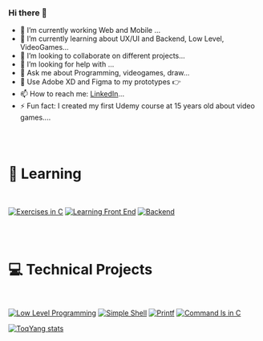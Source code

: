 ### Hi there 👋

<!--
**ToqYang/ToqYang** is a ✨ _special_ ✨ repository because its `README.md` (this file) appears on your GitHub profile.

Here are some ideas to get you started:
-->

- 🔭 I’m currently working Web and Mobile ...
- 🌱 I’m currently learning about UX/UI and Backend, Low Level, VideoGames...
- 👯 I’m looking to collaborate on different projects...
- 🤔 I’m looking for help with ...
- 💬 Ask me about Programming, videogames, draw...
- 🎨 Use Adobe XD and Figma to my prototypes 👉
- 📫 How to reach me: [LinkedIn](www.linkedin.com/in/toqyang)...
- ⚡ Fun fact: I created my first Udemy course at 15 years old about video games....


<br/>
<br/>

# 📖 Learning

<br/>

[![Exercises in C](https://github-readme-stats.vercel.app/api/pin/?username=ToqYang&repo=BookExercise)](https://github.com/anuraghazra/github-readme-stats)
[![Learning Front End](https://github-readme-stats.vercel.app/api/pin/?username=ToqYang&repo=holbertonschool-web_front_end)](https://github.com/anuraghazra/github-readme-stats)
[![Backend](https://github-readme-stats.vercel.app/api/pin/?username=ToqYang&repo=holbertonschool-web_back_end)](https://github.com/anuraghazra/github-readme-stats)

<br/>
<br/>

# 💻 Technical Projects

<br/>

[![Low Level Programming](https://github-readme-stats.vercel.app/api/pin/?username=ToqYang&repo=holbertonschool-low_level_programming)](https://github.com/anuraghazra/github-readme-stats)
[![Simple Shell](https://github-readme-stats.vercel.app/api/pin/?username=ToqYang&repo=simple_shell)](https://github.com/anuraghazra/github-readme-stats)
[![Printf](https://github-readme-stats.vercel.app/api/pin/?username=ToqYang&repo=printf)](https://github.com/anuraghazra/github-readme-stats)
[![Command ls in C](https://github-readme-stats.vercel.app/api/pin/?username=ToqYang&repo=holbertonschool-system_linux)](https://github.com/anuraghazra/github-readme-stats)

[![ToqYang stats](https://github-readme-stats.vercel.app/api/wakatime?username=ToqYang)](https://github.com/anuraghazra/github-readme-stats)
